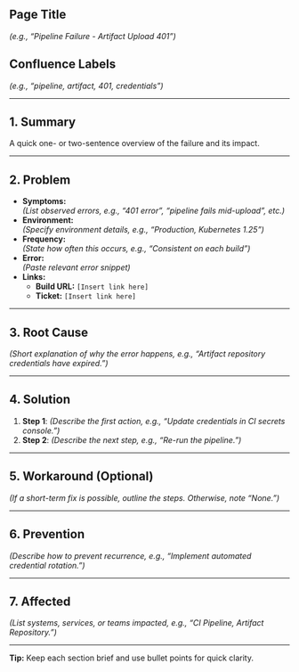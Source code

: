 

## Page Title
*(e.g., “Pipeline Failure - Artifact Upload 401”)*

## Confluence Labels
*(e.g., “pipeline, artifact, 401, credentials”)*

---

## 1. Summary
A quick one- or two-sentence overview of the failure and its impact.

---

## 2. Problem
- **Symptoms:**  
  *(List observed errors, e.g., “401 error”, “pipeline fails mid-upload”, etc.)*  
- **Environment:**  
  *(Specify environment details, e.g., “Production, Kubernetes 1.25”)*
- **Frequency:**  
  *(State how often this occurs, e.g., “Consistent on each build”)*  
- **Error:**  
  *(Paste relevant error snippet)*  
- **Links:**  
  - **Build URL:** `[Insert link here]`  
  - **Ticket:** `[Insert link here]`  

---

## 3. Root Cause
*(Short explanation of why the error happens, e.g., “Artifact repository credentials have expired.”)*

---

## 4. Solution
1. **Step 1**: *(Describe the first action, e.g., “Update credentials in CI secrets console.”)*
2. **Step 2**: *(Describe the next step, e.g., “Re-run the pipeline.”)*

---

## 5. Workaround (Optional)
*(If a short-term fix is possible, outline the steps. Otherwise, note “None.”)*

---

## 6. Prevention
*(Describe how to prevent recurrence, e.g., “Implement automated credential rotation.”)*

---

## 7. Affected
*(List systems, services, or teams impacted, e.g., “CI Pipeline, Artifact Repository.”)*

---

**Tip:** Keep each section brief and use bullet points for quick clarity.
